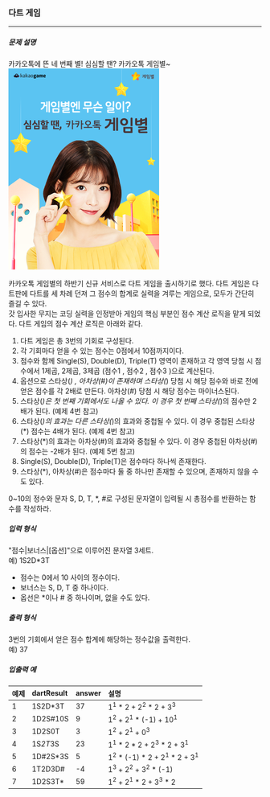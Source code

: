 ### 다트 게임

***

##### 문제 설명

카카오톡에 뜬 네 번째 별! 심심할 땐? 카카오톡 게임별~   
![1](gamestar.png)

카카오톡 게임별의 하반기 신규 서비스로 다트 게임을 출시하기로 했다. 다트 게임은 다트판에 다트를 세 차례 던져 그 점수의 합계로 실력을 겨루는 게임으로, 모두가 간단히 즐길 수 있다.   
갓 입사한 무지는 코딩 실력을 인정받아 게임의 핵심 부분인 점수 계산 로직을 맡게 되었다. 다트 게임의 점수 계산 로직은 아래와 같다.

1. 다트 게임은 총 3번의 기회로 구성된다.
2. 각 기회마다 얻을 수 있는 점수는 0점에서 10점까지이다.
3. 점수와 함께 Single(S), Double(D), Triple(T) 영역이 존재하고 각 영역 당첨 시 점수에서 1제곱, 2제곱, 3제곱 (점수1 , 점수2 , 점수3 )으로 계산된다.
4. 옵션으로 스타상(*) , 아차상(#)이 존재하며 스타상(*) 당첨 시 해당 점수와 바로 전에 얻은 점수를 각 2배로 만든다. 아차상(#) 당첨 시 해당 점수는 마이너스된다.
5. 스타상(*)은 첫 번째 기회에서도 나올 수 있다. 이 경우 첫 번째 스타상(*)의 점수만 2배가 된다. (예제 4번 참고)
6. 스타상(*)의 효과는 다른 스타상(*)의 효과와 중첩될 수 있다. 이 경우 중첩된 스타상(*) 점수는 4배가 된다. (예제 4번 참고)
7. 스타상(*)의 효과는 아차상(#)의 효과와 중첩될 수 있다. 이 경우 중첩된 아차상(#)의 점수는 -2배가 된다. (예제 5번 참고)
8. Single(S), Double(D), Triple(T)은 점수마다 하나씩 존재한다.
9. 스타상(*), 아차상(#)은 점수마다 둘 중 하나만 존재할 수 있으며, 존재하지 않을 수도 있다.

0~10의 정수와 문자 S, D, T, *, #로 구성된 문자열이 입력될 시 총점수를 반환하는 함수를 작성하라.

##### 입력 형식

"점수|보너스|[옵션]"으로 이루어진 문자열 3세트.   
예) 1S2D*3T

- 점수는 0에서 10 사이의 정수이다.
- 보너스는 S, D, T 중 하나이다.
- 옵선은 *이나 # 중 하나이며, 없을 수도 있다.

##### 출력 형식

3번의 기회에서 얻은 점수 합계에 해당하는 정수값을 출력한다.   
예) 37

##### 입출력 예

| 예제 | dartResult | answer | 설명 |
| :----- | :----- | :----- | :----- |
| 1    | 1S2D*3T | 37 | 1<sup>1</sup> * 2 + 2<sup>2</sup> * 2 + 3<sup>3</sup> |
| 2 | 1D2S#10S | 9 | 1<sup>2</sup> + 2<sup>1</sup> * (-1) + 10<sup>1</sup> |
| 3 | 1D2S0T | 3 | 1<sup>2</sup> + 2<sup>1</sup> + 0<sup>3</sup> |
| 4 | 1S*2T*3S | 23 | 1<sup>1</sup> * 2 * 2 + 2<sup>3</sup> * 2 + 3<sup>1</sup> |
| 5 | 1D#2S*3S | 5 | 1<sup>2</sup> * (-1) * 2 + 2<sup>1</sup> * 2 + 3<sup>1</sup> |
| 6 | 1T2D3D# | -4 | 1<sup>3</sup> + 2<sup>2</sup> + 3<sup>2</sup> * (-1) |
| 7 | 1D2S3T* |    59 | 1<sup>2</sup> + 2<sup>1</sup> * 2 + 3<sup>3</sup> * 2 |

